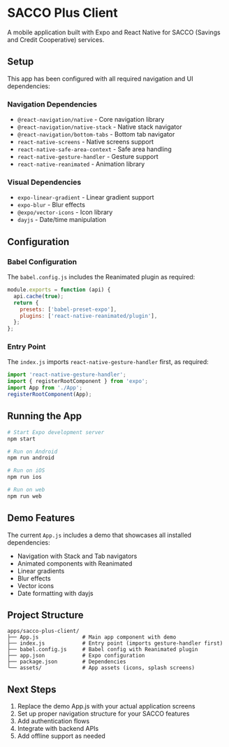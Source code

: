 # SACCO Plus Client

A mobile application built with Expo and React Native for SACCO (Savings and Credit Cooperative) services.

## Setup

This app has been configured with all required navigation and UI dependencies:

### Navigation Dependencies
- `@react-navigation/native` - Core navigation library
- `@react-navigation/native-stack` - Native stack navigator
- `@react-navigation/bottom-tabs` - Bottom tab navigator
- `react-native-screens` - Native screens support
- `react-native-safe-area-context` - Safe area handling
- `react-native-gesture-handler` - Gesture support
- `react-native-reanimated` - Animation library

### Visual Dependencies
- `expo-linear-gradient` - Linear gradient support
- `expo-blur` - Blur effects
- `@expo/vector-icons` - Icon library
- `dayjs` - Date/time manipulation

## Configuration

### Babel Configuration
The `babel.config.js` includes the Reanimated plugin as required:

```javascript
module.exports = function (api) {
  api.cache(true);
  return {
    presets: ['babel-preset-expo'],
    plugins: ['react-native-reanimated/plugin'],
  };
};
```

### Entry Point
The `index.js` imports `react-native-gesture-handler` first, as required:

```javascript
import 'react-native-gesture-handler';
import { registerRootComponent } from 'expo';
import App from './App';
registerRootComponent(App);
```

## Running the App

```bash
# Start Expo development server
npm start

# Run on Android
npm run android

# Run on iOS
npm run ios

# Run on web
npm run web
```

## Demo Features

The current `App.js` includes a demo that showcases all installed dependencies:
- Navigation with Stack and Tab navigators
- Animated components with Reanimated
- Linear gradients
- Blur effects
- Vector icons
- Date formatting with dayjs

## Project Structure

```
apps/sacco-plus-client/
├── App.js              # Main app component with demo
├── index.js            # Entry point (imports gesture-handler first)
├── babel.config.js     # Babel config with Reanimated plugin
├── app.json            # Expo configuration
├── package.json        # Dependencies
└── assets/             # App assets (icons, splash screens)
```

## Next Steps

1. Replace the demo App.js with your actual application screens
2. Set up proper navigation structure for your SACCO features
3. Add authentication flows
4. Integrate with backend APIs
5. Add offline support as needed
